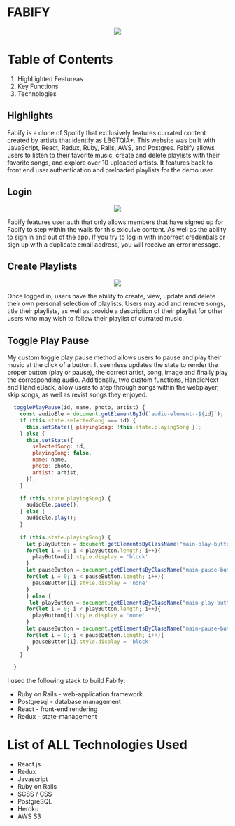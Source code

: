 # FABIFY 
[<div style="text-align: center"><img src="app/assets/images/fabifygiphy.gif"></div>](https://fabify.herokuapp.com/#/)

# Table of Contents

1. HighLighted Featureas 
2. Key Functions
3. Technologies 

## Highlights 
Fabify is a clone of Spotify that exclusively features currated content created by artists that identify as LBGTQIA+. This website was built with JavaScript, React, Redux, Ruby, Rails, AWS, and Postgres. Fabify allows users to listen to their favorite music, create and delete playlists with their favorite songs, and explore over 10 uploaded artists. It features back to front end user authentication and preloaded playlists for the demo user. 

## Login 
[<div style="text-align: center"><img src="app/assets/images/log-in-read-me.gif"></div>](https://fabify.herokuapp.com/#/)

Fabify features user auth that only allows members that have signed up for Fabify to step within the walls for this exlcuive content. As well as the ability to sign in and out of the app. If you try to log in with incorrect credentials or sign up with a duplicate email address, you will receive an error message. 

## Create Playlists
[<div style="text-align: center"><img src="app/assets/images/create_playlist-gif.gif"></div>](https://fabify.herokuapp.com/#/)

Once logged in, users have the ability to create, view, update and delete their own personal selection of playlists. Users may add and remove songs, title their playlists, as well as provide a description of their playlist for other users who may wish to follow their playlist of currated music. 

## Toggle Play Pause
My custom toggle play pause method allows users to pause and play their music at the click of a button. It seemless updates the state to render the proper button (play or pause), the correct artist, song, image and finally play the corresponding audio. Additionally, two custom functions, HandleNext and HandleBack, allow users to step through songs within the webplayer, skip songs, as well as revist songs they enjoyed.  


```javascript
  togglePlayPause(id, name, photo, artist) {
    const audioEle = document.getElementById(`audio-element--${id}`);
    if (this.state.selectedSong === id) {
      this.setState({ playingSong: !this.state.playingSong });
    } else {
      this.setState({
        selectedSong: id,
        playingSong: false,
        name: name,
        photo: photo,
        artist: artist,
      });
    }

    if (this.state.playingSong) {
      audioEle.pause();
    } else {
      audioEle.play();
    }
    
    if (this.state.playingSong) {
      let playButton = document.getElementsByClassName("main-play-button")
      for(let i = 0; i < playButton.length; i++){
        playButton[i].style.display = 'block'
      }
      let pauseButton = document.getElementsByClassName("main-pause-button")
      for(let i = 0; i < pauseButton.length; i++){
        pauseButton[i].style.display = 'none'
      }
      } else {
       let playButton = document.getElementsByClassName("main-play-button")
      for(let i = 0; i < playButton.length; i++){
        playButton[i].style.display = 'none'
      }
      let pauseButton = document.getElementsByClassName("main-pause-button")
      for(let i = 0; i < pauseButton.length; i++){
        pauseButton[i].style.display = 'block'
      }
    }

  }
```

I used the following stack to build Fabify:

  * Ruby on Rails - web-application framework
  * Postgresql - database management
  * React - front-end rendering
  * Redux - state-management

# List of ALL Technologies Used
* React.js
* Redux
* Javascript
* Ruby on Rails
* SCSS / CSS
* PostgreSQL
* Heroku
* AWS S3